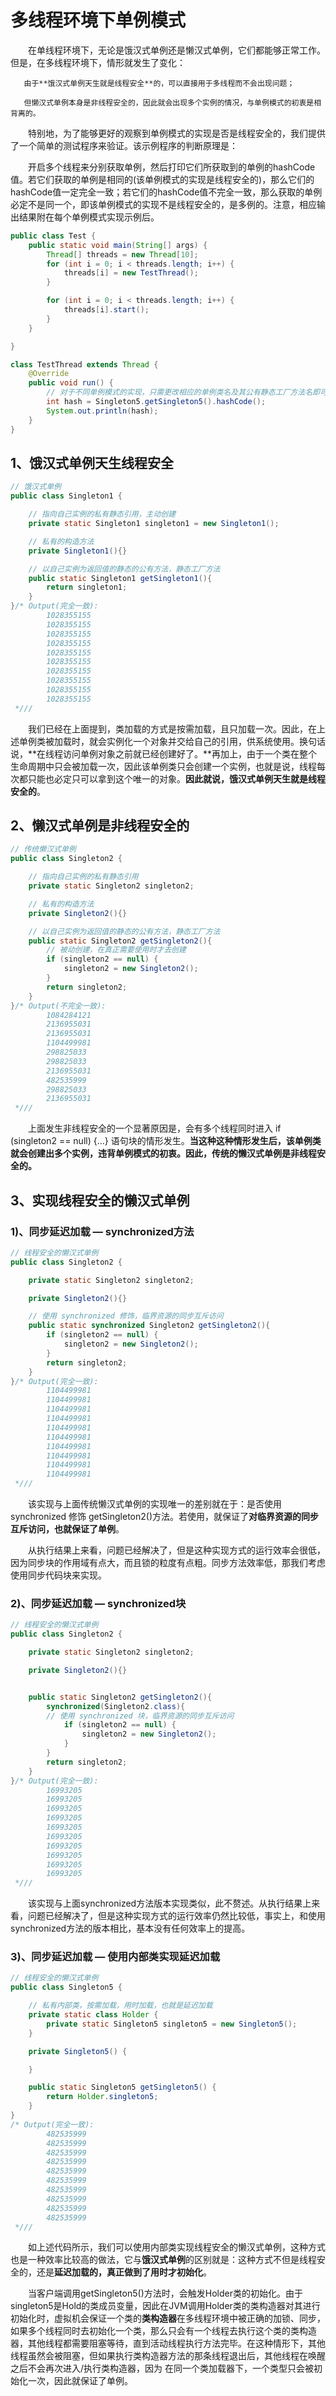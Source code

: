 # 多线程环境下单例模式

　　在单线程环境下，无论是饿汉式单例还是懒汉式单例，它们都能够正常工作。但是，在多线程环境下，情形就发生了变化：

       由于**饿汉式单例天生就是线程安全**的，可以直接用于多线程而不会出现问题；

       但懒汉式单例本身是非线程安全的，因此就会出现多个实例的情况，与单例模式的初衷是相背离的。

　　特别地，为了能够更好的观察到单例模式的实现是否是线程安全的，我们提供了一个简单的测试程序来验证。该示例程序的判断原理是：

　　开启多个线程来分别获取单例，然后打印它们所获取到的单例的hashCode值。若它们获取的单例是相同的\(该单例模式的实现是线程安全的\)，那么它们的hashCode值一定完全一致；若它们的hashCode值不完全一致，那么获取的单例必定不是同一个，即该单例模式的实现不是线程安全的，是多例的。注意，相应输出结果附在每个单例模式实现示例后。 

```java
public class Test {
    public static void main(String[] args) {
        Thread[] threads = new Thread[10];
        for (int i = 0; i < threads.length; i++) {
            threads[i] = new TestThread();
        }

        for (int i = 0; i < threads.length; i++) {
            threads[i].start();
        }
    }

}

class TestThread extends Thread {
    @Override
    public void run() {
        // 对于不同单例模式的实现，只需更改相应的单例类名及其公有静态工厂方法名即可
        int hash = Singleton5.getSingleton5().hashCode();  
        System.out.println(hash);
    }
}
```

## **1、饿汉式单例天生线程安全**

```java
// 饿汉式单例
public class Singleton1 {

    // 指向自己实例的私有静态引用，主动创建
    private static Singleton1 singleton1 = new Singleton1();

    // 私有的构造方法
    private Singleton1(){}

    // 以自己实例为返回值的静态的公有方法，静态工厂方法
    public static Singleton1 getSingleton1(){
        return singleton1;
    }
}/* Output(完全一致): 
        1028355155
        1028355155
        1028355155
        1028355155
        1028355155
        1028355155
        1028355155
        1028355155
        1028355155
        1028355155
 *///
```

　　我们已经在上面提到，类加载的方式是按需加载，且只加载一次。因此，在上述单例类被加载时，就会实例化一个对象并交给自己的引用，供系统使用。换句话说，**在线程访问单例对象之前就已经创建好了。**再加上，由于一个类在整个生命周期中只会被加载一次，因此该单例类只会创建一个实例，也就是说，线程每次都只能也必定只可以拿到这个唯一的对象。**因此就说，饿汉式单例天生就是线程安全的**。

## **2、懒汉式单例是非线程安全的**

```java
// 传统懒汉式单例
public class Singleton2 {

    // 指向自己实例的私有静态引用
    private static Singleton2 singleton2;

    // 私有的构造方法
    private Singleton2(){}

    // 以自己实例为返回值的静态的公有方法，静态工厂方法
    public static Singleton2 getSingleton2(){
        // 被动创建，在真正需要使用时才去创建
        if (singleton2 == null) {
            singleton2 = new Singleton2();
        }
        return singleton2;
    }
}/* Output(不完全一致): 
        1084284121
        2136955031
        2136955031
        1104499981
        298825033
        298825033
        2136955031
        482535999
        298825033
        2136955031
 *///
```

　　上面发生非线程安全的一个显著原因是，会有多个线程同时进入 if \(singleton2 == null\) {…} 语句块的情形发生。**当这种这种情形发生后，该单例类就会创建出多个实例，违背单例模式的初衷。因此，传统的懒汉式单例是非线程安全的。**

## **3、实现线程安全的懒汉式单例**

### 1\)、同步延迟加载 — synchronized方法

```java
// 线程安全的懒汉式单例
public class Singleton2 {

    private static Singleton2 singleton2;

    private Singleton2(){}

    // 使用 synchronized 修饰，临界资源的同步互斥访问
    public static synchronized Singleton2 getSingleton2(){
        if (singleton2 == null) {
            singleton2 = new Singleton2();
        }
        return singleton2;
    }
}/* Output(完全一致): 
        1104499981
        1104499981
        1104499981
        1104499981
        1104499981
        1104499981
        1104499981
        1104499981
        1104499981
        1104499981
 *///
```

　　该实现与上面传统懒汉式单例的实现唯一的差别就在于：是否使用 synchronized 修饰 getSingleton2\(\)方法。若使用，就保证了**对临界资源的同步互斥访问，也就保证了单例**。

　　从执行结果上来看，问题已经解决了，但是这种实现方式的运行效率会很低，因为同步块的作用域有点大，而且锁的粒度有点粗。同步方法效率低，那我们考虑使用同步代码块来实现。

### 2\)、同步延迟加载 — synchronized块

```java
// 线程安全的懒汉式单例
public class Singleton2 {

    private static Singleton2 singleton2;

    private Singleton2(){}


    public static Singleton2 getSingleton2(){
        synchronized(Singleton2.class){  
        // 使用 synchronized 块，临界资源的同步互斥访问
            if (singleton2 == null) { 
                singleton2 = new Singleton2();
            }
        }
        return singleton2;
    }
}/* Output(完全一致): 
        16993205
        16993205
        16993205
        16993205
        16993205
        16993205
        16993205
        16993205
        16993205
        16993205
 *///
```

　　该实现与上面synchronized方法版本实现类似，此不赘述。从执行结果上来看，问题已经解决了，但是这种实现方式的运行效率仍然比较低，事实上，和使用synchronized方法的版本相比，基本没有任何效率上的提高。

### 3\)、同步延迟加载 — 使用内部类实现延迟加载

```java
// 线程安全的懒汉式单例
public class Singleton5 {

    // 私有内部类，按需加载，用时加载，也就是延迟加载
    private static class Holder {
        private static Singleton5 singleton5 = new Singleton5();
    }

    private Singleton5() {

    }

    public static Singleton5 getSingleton5() {
        return Holder.singleton5;
    }
}
/* Output(完全一致): 
        482535999
        482535999
        482535999
        482535999
        482535999
        482535999
        482535999
        482535999
        482535999
        482535999
 *///
```

　　如上述代码所示，我们可以使用内部类实现线程安全的懒汉式单例，这种方式也是一种效率比较高的做法，它与**饿汉式单例**的区别就是：这种方式不但是线程安全的，还是**延迟加载的，真正做到了用时才初始化**。

　　当客户端调用getSingleton5\(\)方法时，会触发Holder类的初始化。由于singleton5是Hold的类成员变量，因此在JVM调用Holder类的类构造器对其进行初始化时，虚拟机会保证一个类的**类构造器**在多线程环境中被正确的加锁、同步，如果多个线程同时去初始化一个类，那么只会有一个线程去执行这个类的类构造器，其他线程都需要阻塞等待，直到活动线程执行方法完毕。在这种情形下，其他线程虽然会被阻塞，但如果执行类构造器方法的那条线程退出后，其他线程在唤醒之后不会再次进入/执行类构造器，因为 在同一个类加载器下，一个类型只会被初始化一次，因此就保证了单例。

## 

